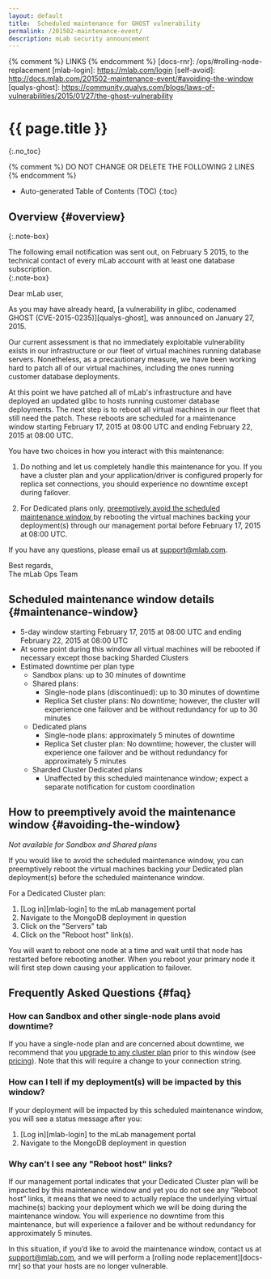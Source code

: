 ```yaml
---
layout: default
title:  Scheduled maintenance for GHOST vulnerability
permalink: /201502-maintenance-event/
description: mLab security announcement
---
```


{% comment %} LINKS {% endcomment %}
[docs-rnr]:         /ops/#rolling-node-replacement
[mlab-login]:       https://mlab.com/login
[self-avoid]:       http://docs.mlab.com/201502-maintenance-event/#avoiding-the-window
[qualys-ghost]:     https://community.qualys.com/blogs/laws-of-vulnerabilities/2015/01/27/the-ghost-vulnerability

# {{ page.title }}
{:.no_toc}

{% comment %} DO NOT CHANGE OR DELETE THE FOLLOWING 2 LINES {% endcomment %}
* Auto-generated Table of Contents (TOC)
{:toc}

## Overview {#overview}

{:.note-box}
<div markdown="1">
The following email notification was sent out, on February 5 2015, to the technical contact of every mLab account with at least one database subscription.
</div>
{:.note-box}


Dear mLab user,

As you may have already heard, [a vulnerability in glibc, codenamed GHOST (CVE-2015-0235)][qualys-ghost], was announced on January 27, 2015. 

Our current assessment is that no immediately exploitable vulnerability exists in our infrastructure or our fleet of virtual machines running database servers. Nonetheless, as a precautionary measure, we have been working hard to patch all of our virtual machines, including the ones running customer database deployments.

At this point we have patched all of mLab's infrastructure and have deployed an updated glibc to hosts running customer database deployments. The next step is to reboot all virtual machines in our fleet that still need the patch. These reboots are scheduled for a maintenance window starting February 17, 2015 at 08:00 UTC and ending February 22, 2015 at 08:00 UTC. 

You have two choices in how you interact with this maintenance: 

1. Do nothing and let us completely handle this maintenance for you. If you have a cluster plan and your application/driver is configured properly for replica set connections, you should experience no downtime except during failover. 

1. For Dedicated plans only, [preemptively avoid the scheduled maintenance window ](#avoiding-the-window) by rebooting the virtual machines backing your deployment(s) through our management portal before February 17, 2015 at 08:00 UTC.

If you have any questions, please email us at <support@mlab.com>.

Best regards,  
The mLab Ops Team

## Scheduled maintenance window details {#maintenance-window}

- 5-day window starting February 17, 2015 at 08:00 UTC and ending February 22, 2015 at 08:00 UTC
- At some point during this window all virtual machines will be rebooted if necessary except those backing Sharded Clusters 
- Estimated downtime per plan type
    - Sandbox plans: up to 30 minutes of downtime 
    - Shared plans:
        - Single-node plans (discontinued): up to 30 minutes of downtime
        - Replica Set cluster plans: No downtime; however, the cluster will experience one failover and be without redundancy for up to 30 minutes
    - Dedicated plans
        - Single-node plans: approximately 5 minutes of downtime
        - Replica Set cluster plan: No downtime; however, the cluster will experience one failover and be without redundancy for approximately 5 minutes
    - Sharded Cluster Dedicated plans
        - Unaffected by this scheduled maintenance window; expect a separate notification for custom coordination

## How to preemptively avoid the maintenance window {#avoiding-the-window}

*Not available for Sandbox and Shared plans*

If you would like to avoid the scheduled maintenance window, you can preemptively reboot the virtual machines backing your Dedicated plan deployment(s) before the scheduled maintenance window.

For a Dedicated Cluster plan:

1. [Log in][mlab-login] to the mLab management portal 
1. Navigate to the MongoDB deployment in question
1. Click on the "Servers" tab
1. Click on the "Reboot host" link(s). 

You will want to reboot one node at a time and wait until that node has restarted before rebooting another. When you reboot your primary node it will first step down causing your application to failover.

## Frequently Asked Questions {#faq}

### How can Sandbox and other single-node plans avoid downtime?

If you have a single-node plan and are concerned about downtime, we recommend that you <a href="http://docs.mlab.com/subscriptions/#change-plans">upgrade to any cluster plan</a> prior to this window (see <a href="https://mlab.com/plans/pricing">pricing</a>). Note that this will require a change to your connection string.

### How can I tell if my deployment(s) will be impacted by this window?

If your deployment will be impacted by this scheduled maintenance window, you will see a status message after you:
1. [Log in][mlab-login] to the mLab management portal 
1. Navigate to the MongoDB deployment in question

### Why can't I see any "Reboot host" links?

If our management portal indicates that your Dedicated Cluster plan will be impacted by this maintenance window and yet you do not see any “Reboot host” links, it means that we need to actually replace the underlying virtual machine(s) backing your deployment which we will be doing during the maintenance window. You will experience no downtime from this maintenance, but will experience a failover and be without redundancy for approximately 5 minutes.

In this situation, if you’d like to avoid the maintenance window, contact us at support@mlab.com, and we will perform a [rolling node replacement][docs-rnr] so that your hosts are no longer vulnerable.

